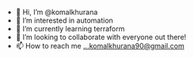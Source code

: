 - 👋 Hi, I’m @komalkhurana
- 👀 I’m interested in automation
- 🌱 I’m currently learning terraform
- 💞️ I’m looking to collaborate with everyone out there!
- 📫 How to reach me ...komalkhurana90@gmail.com

<!---
komalkhurana/komalkhurana is a ✨ special ✨ repository because its `README.md` (this file) appears on your GitHub profile.
You can click the Preview link to take a look at your changes.
--->

